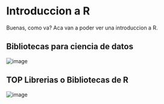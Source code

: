 # Introduccion a R

Buenas, como va? Aca van a poder ver una introduccion a R.


## Bibliotecas para ciencia de datos

![image](https://github.com/user-attachments/assets/91c609b9-ec77-4e07-ba48-597852b58ae4)

## TOP Librerias o Bibliotecas de R

![image](https://github.com/user-attachments/assets/4c7b719e-7466-4978-b1ce-c583a5430013)
